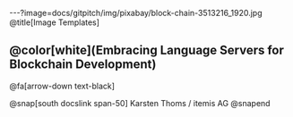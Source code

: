 ---?image=docs/gitpitch/img/pixabay/block-chain-3513216_1920.jpg
@title[Image Templates]

## @color[white](Embracing Language Servers for Blockchain Development)

@fa[arrow-down text-black]

@snap[south docslink span-50]
Karsten Thoms / itemis AG
@snapend

